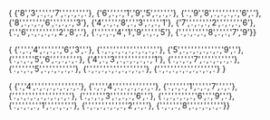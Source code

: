{
{'8','3','.','.','7','.','.','.','.'},
{'6','.','.','1','9','5','.','.','.'},
{'.','9','8','.','.','.','.','6','.'},
{'8','.','.','.','6','.','.','.','3'},
{'4','.','.','8','.','3','.','.','1'},
{'7','.','.','.','2','.','.','.','6'},
{'.','6','.','.','.','.','2','8','.'},
{'.','.','.','4','1','9','.','.','5'},
{'.','.','.','.','8','.','.','7','9'}}

{
{'.','.','4','.','.','.','6','3','.'},
{'.','.','.','.','.','.','.','.','.'},
{'5','.','.','.','.','.','.','9','.'},
{'.','.','.','5','6','.','.','.','.'},
{'4','.','3','.','.','.','.','.','1'},
{'.','.','.','7','.','.','.','.','.'},
{'.','.','.','5','.','.','.','.','.'},
{'.','.','.','.','.','.','.','.','.'},
{'.','.','.','.','.','.','.','.','.'}
}

{
{'.','4','.','.','.','.','.','.','.'},
{'.','.','4','.','.','.','.','.','.'},
{'.','.','.','1','.','.','7','.','.'},
{'.','.','.','.','.','.','.','.','.'},
{'.','.','.','3','.','.','.','6','.'},
{'.','.','.','.','.','6','.','9','.'},
{'.','.','.','.','1','.','.','.','.'},
{'.','.','.','.','.','.','2','.','.'},
{'.','.','.','8','.','.','.','.','.'}}